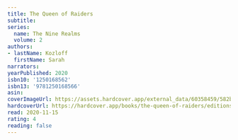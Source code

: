 ```yaml
---
title: The Queen of Raiders
subtitle:
series:
  name: The Nine Realms
  volume: 2
authors:
- lastName: Kozloff
  firstName: Sarah
narrators:
yearPublished: 2020
isbn10: '1250168562'
isbn13: '9781250168566'
asin:
coverImageUrl: https://assets.hardcover.app/external_data/60358459/582b89e1e2ab1c98de70456c6f16bdacf0a9190c.jpeg
hardcoverUrl: https://hardcover.app/books/the-queen-of-raiders/editions/31226172
read: 2020-11-15
rating: 4
reading: false
---
```

